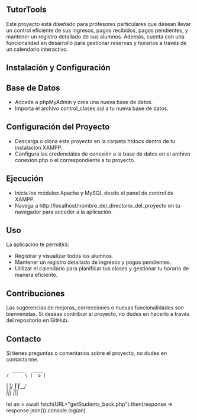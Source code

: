 ## TutorTools
Este proyecto está diseñado para profesores particulares que desean llevar un control eficiente de sus ingresos, pagos recibidos, pagos pendientes, y mantener un registro detallado de sus alumnos. Además, cuenta con una funcionalidad en desarrollo para gestionar reservas y horarios a través de un calendario interactivo.

## Instalación y Configuración

## Base de Datos
 - Accede a phpMyAdmin y crea una nueva base de datos.
 - Importa el archivo control_clases.sql a tu nueva base de datos.

## Configuración del Proyecto
 - Descarga o clona este proyecto en la carpeta htdocs dentro de tu instalación XAMPP.
 - Configura las credenciales de conexión a la base de datos en el archivo conexion.php o el correspondiente a tu proyecto.

## Ejecución
 - Inicia los módulos Apache y MySQL desde el panel de control de XAMPP.
 - Navega a http://localhost/nombre_del_directorio_del_proyecto en tu navegador para acceder a la aplicación.
## Uso
La aplicación te permitirá:

 - Registrar y visualizar todos los alumnos.
 - Mantener un registro detallado de ingresos y pagos pendientes.
 - Utilizar el calendario para planificar tus clases y gestionar tu horario de manera eficiente.

## Contribuciones
Las sugerencias de mejoras, correcciones o nuevas funcionalidades son bienvenidas. Si deseas contribuir al proyecto, no dudes en hacerlo a través del repositorio en GitHub.

## Contacto

Si tienes preguntas o comentarios sobre el proyecto, no dudes en contactarme.

      _____   ____
    /      \ |  o | 
   |        |/ ___\| 
   |_________/     
   |_|_| |_|_|


let an = await fetch(URL+"getStudents_back.php").then(response => response.json())
console.log(an)